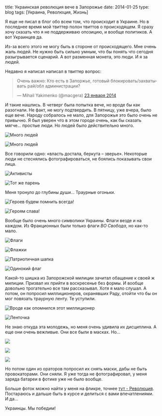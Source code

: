 title: Украинская революция вече в Запорожье
date: 2014-01-25
type: blog
tags: [Украина, Революция, Жизнь]

Я еще не писал в блог обо всем том, что происходит в Украине. Но в последнее время мой твиттер полон твиттов о происходящем. Я сразу хочу сказать что я не поддерживаю опозицию, и вообще политиков. А вот Украинцев да.

Из-за всего этого не могу быть в стороне от происходящего. Мне очень жаль людей. Не нужно быть сильно умным, что бы понять что сегодня разыгрывается сценарий. А вот разменная монета, это люди. И я за людей.

Недавно я написал написал в твиттер вопрос:

<div class="tweet">
    <blockquote class="twitter-tweet" lang="ru"><p>Очень важно: Кто есть в Запоржье, готовый блокировать/захватывать рай/обл администрации?</p>&mdash; Mihail Yakimenko (@macgera) <a href="https://twitter.com/macgera/statuses/426480003967377408">23 января 2014</a></blockquote>
    <script async src="//platform.twitter.com/widgets.js" charset="utf-8"></script>
</div>

И такие нашлись. В четверг была попытка вече, но вроде бы как разогнали. Не факт, не могу подтвердить. В пятницу, уже вчера, было еще вече. Народу собралось не мало, для Запорожья это было очень не привычно. Я был уверен что в этом городе очень, как бы сказать мягче... простые люди. Но людей было действительно много.

![Много людей](http://farm8.staticflickr.com/7341/12126233636_5725da8492_b.jpg)

![Много людей](http://farm8.staticflickr.com/7290/12126019224_86bd1c7827_b.jpg)

Все говорили одно: «власть достала, беркута – зверье». Некоторые люди не стеснялись фотографироваться, не боялись показывать свои лица.

![Активисты](http://farm6.staticflickr.com/5520/12125771623_894a160854_b.jpg)

![Тот же парень](http://farm8.staticflickr.com/7386/12125910163_26f76ff929_b.jpg)

Меня тронуло до глубины души... Траурные огоньки.

![Героев будем помнить всегда!](http://farm3.staticflickr.com/2839/12125982553_121c678a33_b.jpg)

![Героям слава!](http://farm6.staticflickr.com/5513/12125964253_1df1b08fb4_b.jpg)

Вообще было очень много символики Украины. Флаги везде и на каждом. Из Фракционных были только флаги *ВО Свобода*, но как-то мало.

![Флаги](http://farm6.staticflickr.com/5549/12126245476_a27695eb87_b.jpg)

![Флажки](http://farm3.staticflickr.com/2819/12126160084_c5bff9bc9d_b.jpg)

![Патриотичная шапка](http://farm8.staticflickr.com/7426/12126123443_5b92018111_b.jpg)

![Одинокий флаг](http://farm6.staticflickr.com/5538/12126063303_1c7fed12a8_b.jpg)

Какой-то шишка из Запорожской милиции зачитал обащение к своей ж милиции. Призвал их прийти в воскресенье без формы. И вообще довольно трогательно все там рассказывал. Хотя я мало слушал. А потом, он попросил миллиционеров, охранявших Раду, отойти что бы он мог повязать траурную ленту. Те уступили.

![Вроде как опомнился этот миллиционер](http://farm6.staticflickr.com/5489/12126385076_418d5bdd63_b.jpg)

![Ленточка](http://farm6.staticflickr.com/5534/12126014113_4232d9db10_b.jpg)

Не знаю откуда эта молодежь, но меня очень удивила их дисциплина. А еще они очень вежливые. Они все были в масках. Но...

![](http://farm6.staticflickr.com/5533/12125699005_6288247cf9_b.jpg)

![](http://farm6.staticflickr.com/5537/12126039194_1448a4fc47_b.jpg)

![](http://farm4.staticflickr.com/3785/12126163516_db8b15dcd7_b.jpg)

Но потом один из ораторов попросил их снять маски, дабы не быть провокаторами. Они сняли. Я уже тогда не фотографировал, у меня заряда батареи в фотике уже не было вообще.

Больше фоток можно найти у меня на фликре, точнее [тут - Революция](http://www.flickr.com/photos/96265949@N08/sets/72157640118561386/). Постараюсь и дальше быть в курсе и делиться с вами впечатлениями. И да...

Украинцы. Мы победим!


